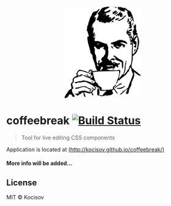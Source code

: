 <p align="center">
  <img src="https://raw.githubusercontent.com/Kocisov/coffeebreak/master/static/coffeebreak.png" alt="" width="200">
</p>

# coffeebreak [![Build Status](https://travis-ci.org/estkin/coffeebreak.svg?branch=master)](https://travis-ci.org/estkin/coffeebreak)
> Tool for live editing CSS components

Application is located at [(http://kocisov.github.io/coffeebreak/)](http://kocisov.github.io/coffeebreak/)

#### More info will be added...

## License
MIT &copy; Kocisov
